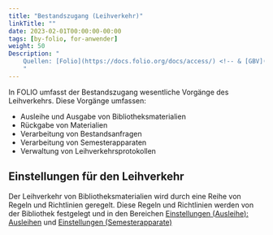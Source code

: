 ```yaml
---
title: "Bestandszugang (Leihverkehr)"
linkTitle: ""
date: 2023-02-01T00:00:00-00:00
tags: [by-folio, for-anwender]
weight: 50
Description: "
    Quellen: [Folio](https://docs.folio.org/docs/access/) <!-- & [GBV](https://info.gebev.de/pages/viewpage.action?pageId=839188605) -->
    "
---
```


In FOLIO umfasst der Bestandszugang wesentliche Vorgänge des Leihverkehrs. Diese Vorgänge umfassen:

* Ausleihe und Ausgabe von Bibliotheksmaterialien
* Rückgabe von Materialien
* Verarbeitung von Bestandsanfragen
* Verarbeitung von Semesterapparaten
* Verwaltung von Leihverkehrsprotokollen

## Einstellungen für den Leihverkehr

Der Leihverkehr von Bibliotheksmaterialien wird durch eine Reihe von Regeln und Richtlinien geregelt. Diese Regeln und Richtlinien werden von der Bibliothek festgelegt und in den Bereichen [Einstellungen (Ausleihe): Ausleihen](https://info.gbv.de/display/FOLIOGBVEXTERN/Einstellungen+%28Ausleihe%29%3A+Ausleihen) und [Einstellungen (Semesterapparate)](https://info.gbv.de/pages/viewpage.action?pageId=844890113)
